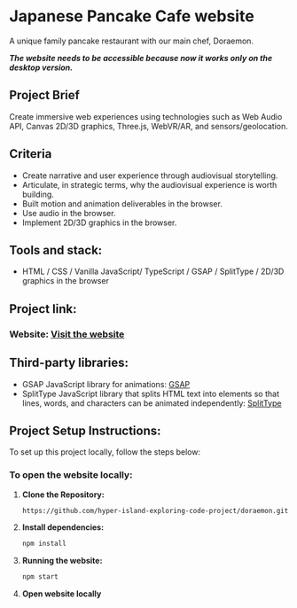 # Japanese Pancake Cafe website

A unique family pancake restaurant with our main chef, Doraemon.

***The website needs to be accessible because now it works only on the desktop version.***

## Project Brief
Create immersive web experiences using technologies such as Web Audio API, Canvas 2D/3D graphics, Three.js, WebVR/AR, and sensors/geolocation.

## Criteria
<ul>
  <li>Create narrative and user experience through audiovisual storytelling.</li>
   <li>Articulate, in strategic terms, why the audiovisual experience is worth building.</li>
   <li>Built motion and animation deliverables in the browser.</li>
   <li>Use audio in the browser.</li>
   <li>Implement 2D/3D graphics in the browser.</li>
</ul>

## Tools and stack:

- HTML / CSS / Vanilla JavaScript/ TypeScript / GSAP / SplitType / 2D/3D graphics in the browser

## Project link:

### Website: [Visit the website](https://doraemonon-cafe.netlify.app)

## Third-party libraries:
* GSAP JavaScript library for animations: [GSAP](https://gsap.com)
* SplitType JavaScript library that splits HTML text into elements so that lines, words, and characters can be animated independently: [SplitType](https://www.npmjs.com/package/split-type/v/0.2.1)

## Project Setup Instructions:
To set up this project locally, follow the steps below:

### To open the website locally:

1. **Clone the Repository:**

    ```bash
    https://github.com/hyper-island-exploring-code-project/doraemon.git
    ```

2. **Install dependencies:**

    ```bash
    npm install
    ```
3. **Running the website:**

    ```bash
    npm start
    ```    

4. **Open website locally**

